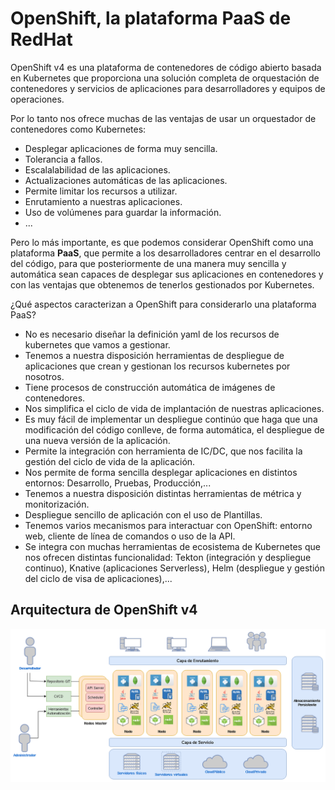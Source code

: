# OpenShift, la plataforma PaaS de RedHat

OpenShift v4 es una plataforma de contenedores de código abierto basada en Kubernetes que proporciona una solución completa de orquestación de contenedores y servicios de aplicaciones para desarrolladores y equipos de operaciones. 

Por lo tanto nos ofrece muchas de las ventajas de usar un orquestador de contenedores como Kubernetes:

* Desplegar aplicaciones de forma muy sencilla.
* Tolerancia a fallos.
* Escalalabilidad de las aplicaciones.
* Actualizaciones automáticas de las aplicaciones.
* Permite limitar los recursos a utilizar.
* Enrutamiento a nuestras aplicaciones.
* Uso de volúmenes para guardar la información.
* ...

Pero lo más importante, es que podemos considerar OpenShift como una plataforma **PaaS**, que permite a los desarrolladores centrar en el desarrollo del código, para que posteriormente de una manera muy sencilla y automática sean capaces de desplegar sus aplicaciones en contenedores y con las ventajas que obtenemos de tenerlos gestionados por Kubernetes.

¿Qué aspectos caracterizan a OpenShift para considerarlo una plataforma PaaS?

* No es necesario diseñar la definición yaml de los recursos de kubernetes que vamos a gestionar.
* Tenemos a nuestra disposición herramientas de despliegue de aplicaciones que crean y gestionan los recursos kubernetes por nosotros.
* Tiene procesos de construcción automática de imágenes de contenedores.
* Nos simplifica el ciclo de vida de implantación de nuestras aplicaciones.
* Es muy fácil de implementar un despliegue continúo que haga que una modificación del código conlleve, de forma automática, el despliegue de una nueva versión de la aplicación.
* Permite la integración con herramienta de IC/DC, que nos facilita la gestión del ciclo de vida de la aplicación.
* Nos permite de forma sencilla desplegar aplicaciones en distintos entornos: Desarrollo, Pruebas, Producción,...
* Tenemos a nuestra disposición distintas herramientas de métrica y monitorización.
* Despliegue sencillo de aplicación con el uso de Plantillas.
* Tenemos varios mecanismos para interactuar con OpenShift: entorno web, cliente de línea de comandos o uso de la API.
* Se integra con muchas herramientas de ecosistema de Kubernetes que nos ofrecen distintas funcionalidad: Tekton (integración y despliegue continuo), Knative (aplicaciones Serverless), Helm (despliegue y gestión del ciclo de visa de aplicaciones),...

## Arquitectura de OpenShift v4

![openshift](img/openshift.png)
